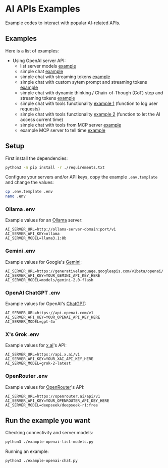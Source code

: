 # AI APIs Examples
Example codes to interact with popular AI-related APIs.

## Examples
Here is a list of examples:

- Using OpenAI server API:
	- list server models [example](example-openai-list-models.py)
	- simple chat [example](example-openai-chat.py)
	- simple chat with streaming tokens [example](example-openai-chat-stream.py)
	- simple chat with custom sytem prompt and streaming tokens [example](example-openai-system-streaming.py)
	- simple chat with dynamic thinking / Chain-of-Though (CoT) step and streaming tokens [example](example-openai-thinking-stream.py)
	- simple chat with tools functionality [example 1](example-openai-tools-1.py) (function to log user requests)
	- simple chat with tools functionality [example 2](example-openai-tools-2.py) (function to let the AI access current time)
	- simple chat with tools from MCP server [example](example-openai-tools-mcp.py)
	- example MCP server to tell time [example](example-mcp-time-server.py)

## Setup

First install the dependencies:

```bash
python3 -m pip install -r ./requirements.txt
```

Configure your servers and/or API keys, copy the example `.env.template` and change the values: 
```bash
cp .env.template .env
nano .env
```

### Ollama .env
Example values for an [Ollama](https://ollama.com/) server:
```
AI_SERVER_URL=http://ollama-server-domain:port/v1
AI_SERVER_API_KEY=ollama
AI_SERVER_MODEL=llama3.1:8b
```

### Gemini .env
Example values for Google's [Gemini](https://ai.google.dev/gemini-api/docs/api-key):
```
AI_SERVER_URL=https://generativelanguage.googleapis.com/v1beta/openai/
AI_SERVER_API_KEY=YOUR_GEMINI_API_KEY_HERE
AI_SERVER_MODEL=models/gemini-2.0-flash
```

### OpenAI ChatGPT .env
Example values for OpenAI's [ChatGPT](https://platform.openai.com/docs/api-reference/introduction):
```
AI_SERVER_URL=https://api.openai.com/v1
AI_SERVER_API_KEY=YOUR_OPENAI_API_KEY_HERE
AI_SERVER_MODEL=gpt-4o
```

### X's Grok .env
Example values for [x.ai](https://docs.x.ai/)'s API:
```
AI_SERVER_URL=https://api.x.ai/v1
AI_SERVER_API_KEY=YOUR_XAI_API_KEY_HERE
AI_SERVER_MODEL=grok-2-latest
```

### OpenRouter .env
Example values for [OpenRouter](https://openrouter.ai/settings/keys)'s API:
```
AI_SERVER_URL=https://openrouter.ai/api/v1
AI_SERVER_API_KEY=YOUR_OPENROUTER_API_KEY_HERE
AI_SERVER_MODEL=deepseek/deepseek-r1:free
```

## Run the example you want

Checking connectivity and server models:
```bash
python3 ./example-openai-list-models.py
```

Running an example:
```bash
python3 ./example-openai-chat.py
```

